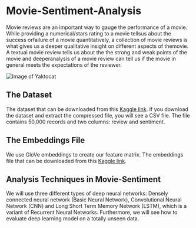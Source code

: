 # Movie-Sentiment-Analysis

Movie reviews are an important way to gauge the performance of a movie.  While providing a numerical/stars rating to a movie tellsus about the success orfailure of a movie quantitatively, a collection of movie reviews is what gives us a deeper qualitative insight on different aspects of themovie. A textual movie review tells us about the the strong and weak points of the movie and deeperanalysis of a movie review can tell us if the movie in general meets the expectations of the reviewer.

![Image of Yaktocat](https://github.com/AmirKhani1375/Movie-Sentiment-Analysis/blob/master/sentiment.png)


## The Dataset
The dataset that can be downloaded from this [ Kaggle link](https://www.kaggle.com/lakshmi25npathi/imdb-dataset-of-50k-movie-reviews).
If you download the dataset and extract the compressed file, you will see a CSV file. The file contains 50,000 records and two columns: review and sentiment.


## The Embeddings File
We use GloVe embeddings to create our feature matrix. The embeddings file that can be downloaded from this [ Kaggle link](https://www.kaggle.com/terenceliu4444/glove6b100dtxt).


## Analysis Techniques in Movie-Sentiment 
We will use three different types of deep neural networks: Densely connected neural network (Basic Neural Network), Convolutional Neural Network (CNN) and Long Short Term Memory Network (LSTM), which is a variant of Recurrent Neural Networks. Furthermore, we will see how to evaluate deep learning model on a totally unseen data.
